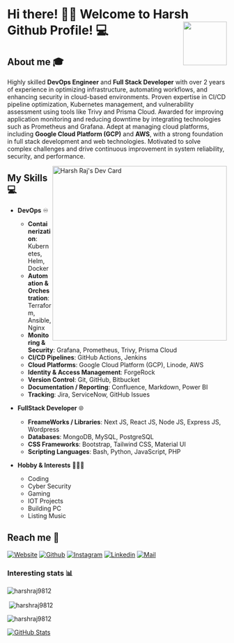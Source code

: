 # Hi there! 👋🏻 Welcome to Harsh Github Profile! 💻 <img align="right" src="https://media.tenor.com/CigpzapemsoAAAAi/hi-robot.gif" height="100px" width ="100px">

## About me :mortar_board:
Highly skilled **DevOps Engineer** and **Full Stack Developer** with over 2 years of experience in optimizing infrastructure, automating workflows, and enhancing security in cloud-based environments. Proven expertise in CI/CD pipeline optimization, Kubernetes management, and vulnerability assessment using tools like Trivy and Prisma Cloud. Awarded for improving application monitoring and reducing downtime by integrating technologies such as Prometheus and Grafana. Adept at managing cloud platforms, including **Google Cloud Platform (GCP)** and **AWS**, with a strong foundation in full stack development and web technologies. Motivated to solve complex challenges and drive continuous improvement in system reliability, security, and performance.

<a href="https://app.daily.dev/harshraj" ><img align="right" src="https://api.daily.dev/devcards/6a97ec6045764070844981cfd6d8994c.png?r=owb" width="400" alt="Harsh Raj's Dev Card"/></a>

## My Skills :computer:
- **DevOps** ♾️
  - **Containerization**: Kubernetes, Helm, Docker  
  - **Automation & Orchestration**: Terraform, Ansible, Nginx  
  - **Monitoring & Security**: Grafana, Prometheus, Trivy, Prisma Cloud  
  - **CI/CD Pipelines**: GitHub Actions, Jenkins  
  - **Cloud Platforms**: Google Cloud Platform (GCP), Linode, AWS  
  - **Identity & Access Management**: ForgeRock  
  - **Version Control**: Git, GitHub, Bitbucket  
  - **Documentation / Reporting**: Confluence, Markdown, Power BI  
  - **Tracking**: Jira, ServiceNow, GitHub Issues  

- **FullStack Developer** 🌐
  - **FreameWorks / Libraries**: Next JS, React JS, Node JS, Express JS, Wordpress
  - **Databases**: MongoDB, MySQL, PostgreSQL
  - **CSS Frameworks**: Bootstrap, Tailwind CSS, Material UI
  - **Scripting Languages**: Bash, Python, JavaScript, PHP

- **Hobby & Interests** 🏃🏻‍♂️
	- Coding
	- Cyber Security
	- Gaming
	- IOT Projects
	- Building PC
	- Listing Music

## Reach me 📲
<a href="https://harshraj.co.in/"><img alt="Website" src="https://img.shields.io/badge/Website-www.harshraj.co.in-blue?style=flat-square&logo=google-chrome"></a> [![Github](https://img.shields.io/github/followers/Harshraj9812?label=Follow&style=social)](https://github.com/Harshraj9812) [![Instagram](https://img.shields.io/badge/-@harsh.raj.2807-red?style=flat-square&logo=instagram&logoColor=white&link=https://www.instagram.com/harsh.raj.2807_/)](https://www.instagram.com/harsh.raj.2807) [![Linkedin](https://img.shields.io/badge/-Harsh%20Raj-blue?style=flat-square&logo=linkedin&logoColor=white&link=https://www.linkedin.com/in/harsh-raj-gupta-b5a872104/)](https://www.linkedin.com/in/harsh-raj-gupta-b5a872104/) [![Mail](https://img.shields.io/badge/-harshraj9812@gmail.com-gray?style=flat-square&logo=gmail&logoColor=red&link=https://mail.google.com/mail/u/0/#inbox?compose=DmwnWrRtsNRkWNpNDHHlHKBNtSDLctVXzsqbsmbDDklMtPhHmHMhvXvSprpQlxTlWgNkLdSlbfqL)](mailto:harshraj9812@gmail.com)


### Interesting stats 📊
<p><img align="center" src="https://github-readme-stats.vercel.app/api/top-langs?username=harshraj9812&show_icons=true&locale=en&layout=compact" alt="harshraj9812" /></p>

<p>&nbsp;<img align="center" src="https://github-readme-stats.vercel.app/api?username=harshraj9812&show_icons=true&locale=en" alt="harshraj9812" /></p>

<p><img align="center" src="https://github-readme-streak-stats.herokuapp.com/?user=harshraj9812&" alt="harshraj9812" /></p>

<!-- Added from https://quira.sh/ -->
<p>
  <a href="https://stats.quine.sh/Harshraj9812/github?theme=dark">
    <img src="https://stats.quine.sh/Harshraj9812/github?theme=dark" alt="GitHub Stats" />
  </a>
</p>
